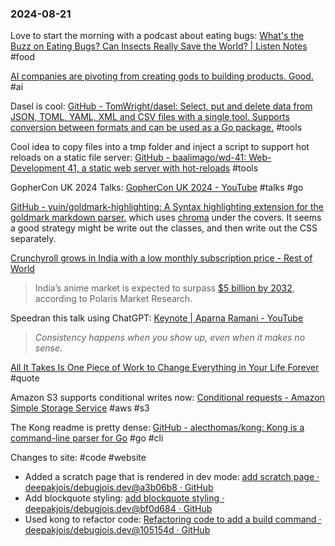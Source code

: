 ### 2024-08-21

Love to start the morning with a podcast about eating bugs: [What's the Buzz on Eating Bugs? Can Insects Really Save the World? | Listen Notes](https://www.listennotes.com/podcasts/gastropod/whats-the-buzz-on-eating-meAHkGhIYnC/) #food

[AI companies are pivoting from creating gods to building products. Good.](https://www.aisnakeoil.com/p/ai-companies-are-pivoting-from-creating) #ai

Dasel is cool: [GitHub - TomWright/dasel: Select, put and delete data from JSON, TOML, YAML, XML and CSV files with a single tool. Supports conversion between formats and can be used as a Go package.](https://github.com/TomWright/dasel) #tools

Cool idea to copy files into a tmp folder and inject a script to support hot reloads on a static file server: [GitHub - baalimago/wd-41: Web-Development 41, a static web server with hot-reloads](https://github.com/baalimago/wd-41) #tools

GopherCon UK 2024 Talks: [GopherCon UK 2024 - YouTube](https://www.youtube.com/playlist?list=PLDWZ5uzn69ezR6D6FUj_iBSOyRc9xaZFP#gopherconuk2024) #talks #go

[GitHub - yuin/goldmark-highlighting: A Syntax highlighting extension for the goldmark markdown parser.](https://github.com/yuin/goldmark-highlighting) which uses [chroma](https://github.com/alecthomas/chroma) under the covers. It seems a good strategy might be write out the classes, and then write out the CSS separately.

[Crunchyroll grows in India with a low monthly subscription price - Rest of World](https://restofworld.org/2024/crunchyroll-india-subscription-price/)

> India’s anime market is expected to surpass [$5 billion by 2032](https://www.polarismarketresearch.com/press-releases/india-anime-market#:~:text=%7C%20CAGR%3A%2013.3%25-,India%20Anime%20Market%20Size%20Worth%20USD,by%202032%20%7C%20CAGR%3A%2013.3%25), according to Polaris Market Research.

Speedran this talk using ChatGPT: [Keynote | Aparna Ramani - YouTube](https://www.youtube.com/watch?v=jJOF2gX3nw4)

> *Consistency happens when you show up, even when it makes no sense.*

[All It Takes Is One Piece of Work to Change Everything in Your Life Forever](https://timdenning.substack.com/p/all-it-takes-is-one-piece-of-work) #quote

Amazon S3 supports conditional writes now: [Conditional requests - Amazon Simple Storage Service](https://docs.aws.amazon.com/AmazonS3/latest/userguide/conditional-requests.html#conditional-writes) #aws #s3

The Kong readme is pretty dense: [GitHub - alecthomas/kong: Kong is a command-line parser for Go](https://github.com/alecthomas/kong) #go #cli

Changes to site: #code #website 
* Added a scratch page that is rendered in dev mode: [add scratch page · deepakjois/debugjois.dev@a3b06b8 · GitHub](https://github.com/deepakjois/debugjois.dev/commit/a3b06b88cc171fa9ada0f9ff987ea8807f60bc48)
* Add blockquote styling: [add blockquote styling · deepakjois/debugjois.dev@bf0d684 · GitHub](https://github.com/deepakjois/debugjois.dev/commit/bf0d68492ea8531380823e2ff71cf3315f8186d4)
* Used kong to refactor code: [Refactoring code to add a build command · deepakjois/debugjois.dev@105154d · GitHub](https://github.com/deepakjois/debugjois.dev/commit/105154dc4f59824a3482d54128e79b781dd5fa9d)